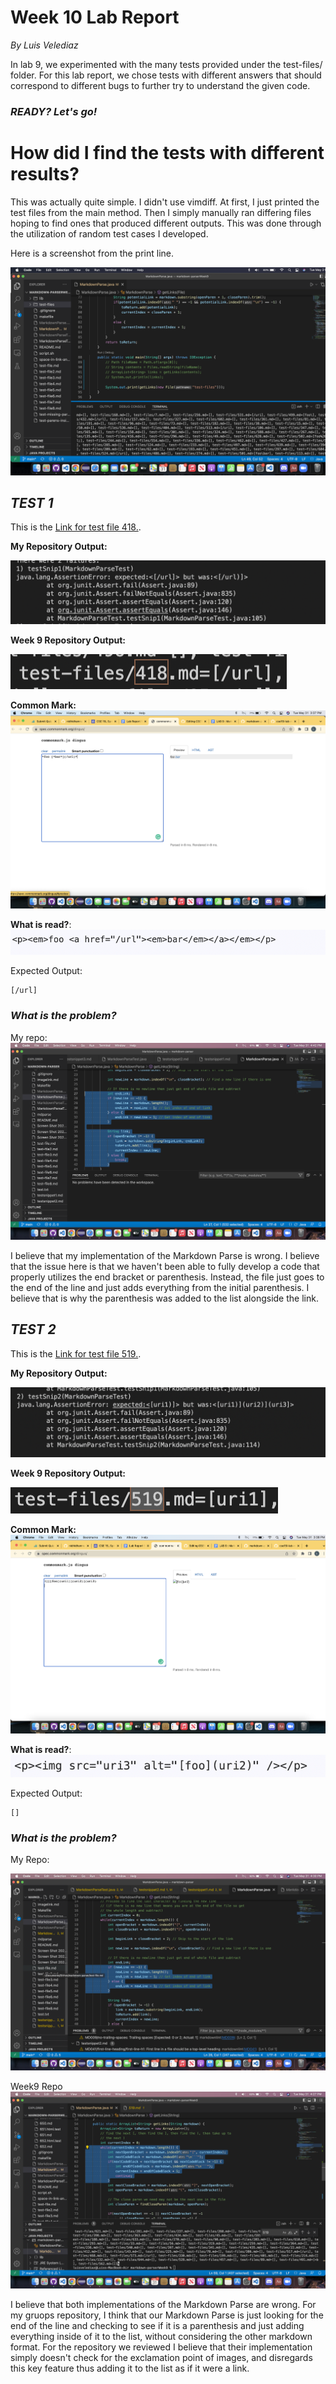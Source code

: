 # Week 10 Lab Report
*By Luis Velediaz*

In lab 9, we experimented with the many tests provided under the test-files/ folder. For this lab report, we chose tests with different answers that should correspond to different bugs to further try to understand the given code.

### *READY? Let's go!*

# **How did I find the tests with different results?**
This was actually quite simple. I didn't use vimdiff. At first, I just printed the test files from the main method. Then I simply manually ran differing files hoping to find ones that produced different outputs. This was done through the utilization of random test cases I developed. 

Here is a screenshot from the print line.

![howfound](howfound.png)



## ***TEST 1***

This is the [Link for test file 418.](https://github.com/nidhidhamnani/markdown-parser/blob/main/test-files/418.md).

**My Repository Output:** 

![myrepo1](myrepo1.png)

**Week 9 Repository Output:** 

![week9repo1](week9repo1.png)

**Common Mark:**![common1](common1.png)

**What is read?**:![whatisread1](whatisread1.png)

Expected Output:
```
[/url]
```

### ***What is the problem?***
My repo:
![wrong1](wrong1.png)


I believe that my implementation of the Markdown Parse is wrong. I believe that the issue here is that we haven't been able to fully develop a code that properly utilizes the end bracket or parenthesis. Instead, the file just goes to the end of the line and just adds everything from the initial parenthesis. I believe that is why the parenthesis was added to the list alongside the link.







## ***TEST 2***

This is the [Link for test file 519.](https://github.com/nidhidhamnani/markdown-parser/blob/main/test-files/519.md).

**My Repository Output:** 

![myrepo2](myrepo2.png)

**Week 9 Repository Output:**

![week9repo2](week9repo2.png)

**Common Mark:**![common2](common2.png)

**What is read?**:![whatisread2](whatisread2.png)

Expected Output:
```
[]
```

### ***What is the problem?***
My Repo: 

![wrong2a](wrong2a.png)

Week9 Repo
![wrong2b](wrong2b.png)

I believe that both implementations of the Markdown Parse are wrong. For my gruops repository, I think that our Markdown Parse is just looking for the end of the line and checking to see if it is a parenthesis and just adding everything inside of it to the list, without considering the other markdown format. For the repository we reviewed I believe that their implementation simply doesn't check for the exclamation point of images, and disregards this key feature thus adding it to the list as if it were a link.


